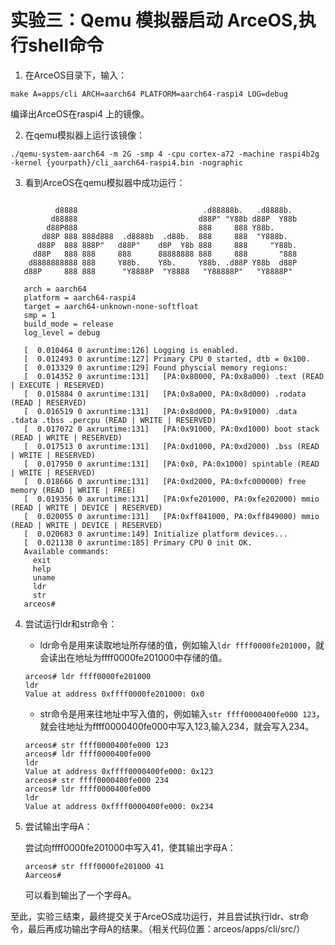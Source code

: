 # 实验三：Qemu 模拟器启动 ArceOS,执行shell命令

1. 在ArceOS目录下，输入：
   
```shell
make A=apps/cli ARCH=aarch64 PLATFORM=aarch64-raspi4 LOG=debug
```

   编译出ArceOS在raspi4 上的镜像。

2. 在qemu模拟器上运行该镜像：

```shell
./qemu-system-aarch64 -m 2G -smp 4 -cpu cortex-a72 -machine raspi4b2g -kernel {yourpath}/cli_aarch64-raspi4.bin -nographic
```

3. 看到ArceOS在qemu模拟器中成功运行：
   
```shell

          d8888                            .d88888b.   .d8888b.
         d88888                           d88P" "Y88b d88P  Y88b
        d88P888                           888     888 Y88b.
       d88P 888 888d888  .d8888b  .d88b.  888     888  "Y888b.
      d88P  888 888P"   d88P"    d8P  Y8b 888     888     "Y88b.
     d88P   888 888     888      88888888 888     888       "888
    d8888888888 888     Y88b.    Y8b.     Y88b. .d88P Y88b  d88P
   d88P     888 888      "Y8888P  "Y8888   "Y88888P"   "Y8888P"

   arch = aarch64
   platform = aarch64-raspi4
   target = aarch64-unknown-none-softfloat
   smp = 1
   build_mode = release
   log_level = debug

   [  0.010464 0 axruntime:126] Logging is enabled.
   [  0.012493 0 axruntime:127] Primary CPU 0 started, dtb = 0x100.
   [  0.013329 0 axruntime:129] Found physcial memory regions:
   [  0.014352 0 axruntime:131]   [PA:0x80000, PA:0x8a000) .text (READ | EXECUTE | RESERVED)
   [  0.015884 0 axruntime:131]   [PA:0x8a000, PA:0x8d000) .rodata (READ | RESERVED)
   [  0.016519 0 axruntime:131]   [PA:0x8d000, PA:0x91000) .data .tdata .tbss .percpu (READ | WRITE | RESERVED)
   [  0.017072 0 axruntime:131]   [PA:0x91000, PA:0xd1000) boot stack (READ | WRITE | RESERVED)
   [  0.017513 0 axruntime:131]   [PA:0xd1000, PA:0xd2000) .bss (READ | WRITE | RESERVED)
   [  0.017950 0 axruntime:131]   [PA:0x0, PA:0x1000) spintable (READ | WRITE | RESERVED)
   [  0.018666 0 axruntime:131]   [PA:0xd2000, PA:0xfc000000) free memory (READ | WRITE | FREE)
   [  0.019356 0 axruntime:131]   [PA:0xfe201000, PA:0xfe202000) mmio (READ | WRITE | DEVICE | RESERVED)
   [  0.020055 0 axruntime:131]   [PA:0xff841000, PA:0xff849000) mmio (READ | WRITE | DEVICE | RESERVED)
   [  0.020683 0 axruntime:149] Initialize platform devices...
   [  0.021138 0 axruntime:185] Primary CPU 0 init OK.
   Available commands:
     exit
     help
     uname
     ldr
     str
   arceos# 
```


4. 尝试运行ldr和str命令：
   
   * ldr命令是用来读取地址所存储的值，例如输入`ldr ffff0000fe201000`，就会读出在地址为ffff0000fe201000中存储的值。

   ```shell
   arceos# ldr ffff0000fe201000
   ldr
   Value at address 0xffff0000fe201000: 0x0
   ```

   * str命令是用来往地址中写入值的，例如输入`str ffff0000400fe000 123`，就会往地址为ffff0000400fe000中写入123,输入234，就会写入234。

   ```shell
   arceos# str ffff0000400fe000 123
   arceos# ldr ffff0000400fe000
   ldr
   Value at address 0xffff0000400fe000: 0x123
   arceos# str ffff0000400fe000 234
   arceos# ldr ffff0000400fe000
   ldr
   Value at address 0xffff0000400fe000: 0x234
   ```

5. 尝试输出字母A：

   尝试向ffff0000fe201000中写入41，使其输出字母A：
   ```shelll
   arceos# str ffff0000fe201000 41
   Aarceos# 
   ```

   可以看到输出了一个字母A。

至此，实验三结束，最终提交关于ArceOS成功运行，并且尝试执行ldr、str命令，最后再成功输出字母A的结果。（相关代码位置：arceos/apps/cli/src/）

   

   





